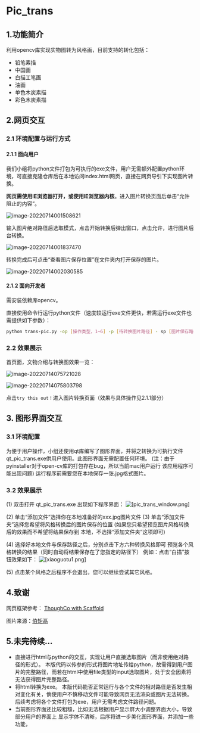 # Pic_trans

## 1.功能简介

利用opencv库实现实物图转为风格画，目前支持的转化包括：

- 铅笔素描
- 中国画
- 白描工笔画
- 油画
- 单色木炭素描
- 彩色木炭素描

## 2.网页交互

### 2.1 环境配置与运行方式

#### 2.1.1 面向用户

我们小组将python文件打包为可执行的exe文件，用户无需额外配置python环境，可直接克隆仓库后在本地访问index.html网页，直接在网页导引下实现图片转换。

**网页需使用IE浏览器打开，或使用IE浏览器内核**。进入图片转换页面后单击“允许阻止的内容”。

![image-20220714001508621](img/image-20220714001508621-16577289661551.png)

输入图片绝对路径后选取模式，点击开始转换后弹出窗口，点击允许，进行图片后台转换。

![image-20220714001837470](img/image-20220714001837470.png)

转换完成后可点击“查看图片保存位置”在文件夹内打开保存的图片。

![image-20220714002030585](img/image-20220714002030585.png)

#### 2.1.2 面向开发者

需安装依赖库opencv。

直接使用命令行运行python文件（速度较运行exe文件更快，若需运行exe文件也需提供如下参数）：

```bash
python trans-pic.py -op [操作类型，1~6] -p [待转换图片路径] - sp [图片保存路径]
```

### 2.2 效果展示

首页面，文物介绍与转换图效果一览：

![image-20220714075721028](img/image-20220714075721028.png)

![image-20220714075803798](img/image-20220714075803798.png)

点击`try this out！`进入图片转换页面（效果与具体操作见2.1.1部分）

## 3. 图形界面交互

### 3.1 环境配置

为便于用户操作，小组还使用qt库编写了图形界面，并将之转换为可执行文件qt_pic_trans.exe供用户使用。此图形界面无需配置任何环境。
(注：由于pyinstaller对于open-cv库的打包存在bug，所以当前mac用户运行
该应用程序可能出现问题)
运行程序前需要您在本地保存一张.jpg格式图片。

### 3.2 效果展示
(1) 双击打开 qt_pic_trans.exe 出现如下程序界面：
![[pic_trans_window.png]](img/pic_trans_window.png)

(2) 单击“添加文件”选择你在本地准备好的xxx.jpg图片文件
(3) 单击“添加文件夹”选择您希望将风格转换后的图片保存的位置
(如果您只希望预览图片风格转换后的效果而不希望将结果保存到
本地，不选择“添加文件夹”这项即可)

(4) 选择好本地文件与保存路径之后，分别点击下方六种转换风格即可
预览各个风格转换的结果（同时自动将结果保存在了您指定的路径下）
例如：点击“白描”按钮效果如下：
![[xiaoguotu1.png]](img/xiaoguotu1.png)

(5) 点击某个风格之后程序不会退出，您可以继续尝试其它风格。

## 4.致谢

网页框架参考： [ThoughCo with Scaffold](https://fcarlosdev.github.io/thoughco/)

图片来源：[伯矩鬲](https://ts1.cn.mm.bing.net/th/id/R-C.3f742f804a8f57ec6df0533ad8c644ec?rik=SbdRK3HwQK2mYQ&riu=http%3a%2f%2fwww.wenbozaixian.com%2fdata%2fupload%2f20161224%2f585dd368f0243.png&ehk=QjnSMbElfb3FSRLImS17J9vxJrotnVZZt58sQvf%2f4AU%3d&risl=&pid=ImgRaw&r=0)

## 5.未完待续...

- 直接进行html与python的交互，实现让用户直接选取图片（而非使用绝对路径的形式）。
  本版代码以传参的形式将图片地址传给python，故需得到用户图片的完整路径，而若在html中使用file类型的input选取图片，处于安全因素将无法获得图片完整路径。
- 将html转换为exe。
  本版代码能否正常运行与各个文件的相对路径是否发生相对变化有关，倘使用户不慎移动文件可能导致网页无法渲染或图片无法转换。后续考虑将各个文件打包为exe，用户无需考虑文件路径问题。
- 当前图形界面还比较粗糙，比如无法根据用户显示屏大小调整界面大小，导致部分用户的界面上
显示字体不清晰，后序将进一步美化图形界面，并添加一些功能，
